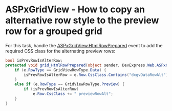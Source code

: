 # ASPxGridView - How to copy an alternative row style to the preview row for a grouped grid


<p>For this task, handle the <a href="https://documentation.devexpress.com/#AspNet/DevExpressWebASPxGridView_HtmlRowPreparedtopic">ASPxGridView.HtmlRowPrepared</a> event to add the required CSS class for the alternating preview rows:</p>


```cs
bool isPrevRowIsAlterRow;
protected void grid_HtmlRowPrepared(object sender, DevExpress.Web.ASPxGridViewTableRowEventArgs e) {
	if (e.RowType == GridViewRowType.Data) {
		isPrevRowIsAlterRow = e.Row.CssClass.Contains("dxgvDataRowAlt");
	}
	else if (e.RowType == GridViewRowType.Preview) {
		if (isPrevRowIsAlterRow)
			e.Row.CssClass += " previewRowAlt";
	}
}

```



<br/>


